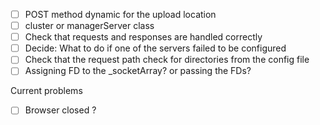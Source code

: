 - [ ] POST method dynamic for the upload location
- [ ] cluster or managerServer class
- [ ] Check that requests and responses are handled correctly
- [ ] Decide: What to do if one of the servers failed to be configured
- [ ] Check that the request path check for directories from the config file
- [ ] Assigning FD to the _socketArray? or passing the FDs?

Current problems
- [ ] Browser closed ?